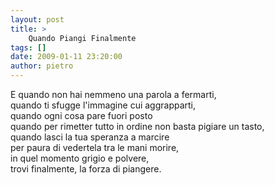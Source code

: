 ```yaml
---
layout: post
title: >
    Quando Piangi Finalmente
tags: []
date: 2009-01-11 23:20:00
author: pietro
---
```

E quando non hai nemmeno una parola a fermarti,<br/>quando ti sfugge l'immagine cui aggrapparti,<br/>quando ogni cosa pare fuori posto<br/>quando per rimetter tutto in ordine non basta pigiare un tasto,<br/>quando lasci la tua speranza a marcire<br/>per paura di vedertela tra le mani morire,<br/>in quel momento grigio e polvere,<br/>trovi finalmente, la forza di piangere.
